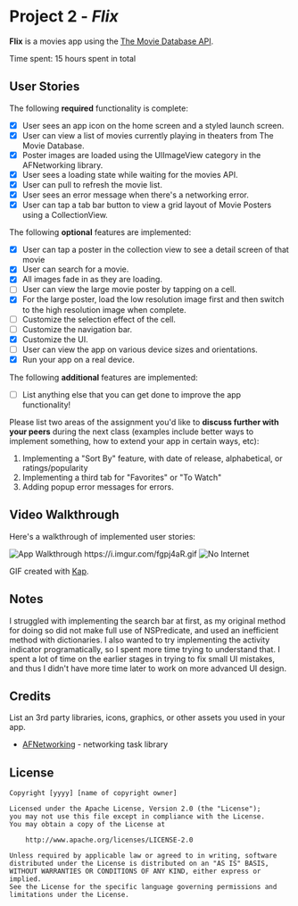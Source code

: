 # Project 2 - *Flix*

**Flix** is a movies app using the [The Movie Database API](http://docs.themoviedb.apiary.io/#).

Time spent: 15 hours spent in total

## User Stories

The following **required** functionality is complete:

- [X] User sees an app icon on the home screen and a styled launch screen.
- [X] User can view a list of movies currently playing in theaters from The Movie Database.
- [X] Poster images are loaded using the UIImageView category in the AFNetworking library.
- [X] User sees a loading state while waiting for the movies API.
- [X] User can pull to refresh the movie list.
- [X] User sees an error message when there's a networking error.
- [X] User can tap a tab bar button to view a grid layout of Movie Posters using a CollectionView.

The following **optional** features are implemented:

- [X] User can tap a poster in the collection view to see a detail screen of that movie
- [X] User can search for a movie.
- [X] All images fade in as they are loading.
- [ ] User can view the large movie poster by tapping on a cell.
- [X] For the large poster, load the low resolution image first and then switch to the high resolution image when complete.
- [ ] Customize the selection effect of the cell.
- [ ] Customize the navigation bar.
- [X] Customize the UI.
- [ ] User can view the app on various device sizes and orientations.
- [X] Run your app on a real device.

The following **additional** features are implemented:

- [ ] List anything else that you can get done to improve the app functionality!

Please list two areas of the assignment you'd like to **discuss further with your peers** during the next class (examples include better ways to implement something, how to extend your app in certain ways, etc):

1. Implementing a "Sort By" feature, with date of release, alphabetical, or ratings/popularity
2. Implementing a third tab for "Favorites" or "To Watch" 
3. Adding popup error messages for errors.

## Video Walkthrough

Here's a walkthrough of implemented user stories:

<img src='https://i.imgur.com/fgpj4aR.gif' title='App Walkthrough' width=''/>
https://i.imgur.com/fgpj4aR.gif
<img src='https://i.imgur.com/17u90TW.gif' title='No Internet' width=''/>


GIF created with [Kap](https://getkap.co/).

## Notes
I struggled with implementing the search bar at first, as my original method for doing so did not make full use of NSPredicate, and used an inefficient method with dictionaries. I also wanted to try implementing the activity indicator programatically, so I spent more time trying to understand that. I spent a lot of time on the earlier stages in trying to fix small UI mistakes, and thus I didn't have more time later to work on more advanced UI design.

## Credits

List an 3rd party libraries, icons, graphics, or other assets you used in your app.

- [AFNetworking](https://github.com/AFNetworking/AFNetworking) - networking task library

## License

    Copyright [yyyy] [name of copyright owner]

    Licensed under the Apache License, Version 2.0 (the "License");
    you may not use this file except in compliance with the License.
    You may obtain a copy of the License at

        http://www.apache.org/licenses/LICENSE-2.0

    Unless required by applicable law or agreed to in writing, software
    distributed under the License is distributed on an "AS IS" BASIS,
    WITHOUT WARRANTIES OR CONDITIONS OF ANY KIND, either express or implied.
    See the License for the specific language governing permissions and
    limitations under the License.
